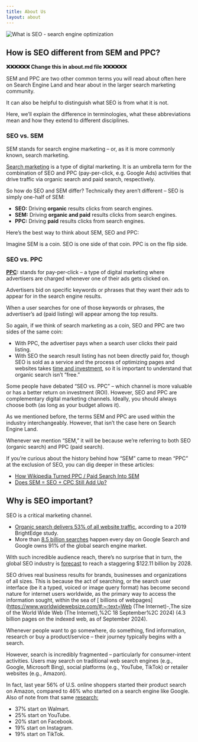 ```yaml
---
title: About Us
layout: about
---
```


![What is SEO - search engine optimization](https://searchengineland.com/wp-content/seloads/2023/02/what-is-seo-search-engine-optimization-800x450.jpg.webp)

## How is SEO different from SEM and PPC?

**❌❌❌❌❌❌ Change this in about.md file ❌❌❌❌❌❌**

SEM and PPC are two other common terms you will read about often here on Search Engine Land and hear about in the larger search marketing community.

It can also be helpful to distinguish what SEO is from what it is not.

Here, we’ll explain the difference in terminologies, what these abbreviations mean and how they extend to different disciplines.

### SEO vs. SEM

SEM stands for search engine marketing – or, as it is more commonly known, search marketing.

[Search marketing](https://searchengineland.com/guide/what-is-sem) is a type of digital marketing. It is an umbrella term for the combination of SEO and PPC (pay-per-click, e.g. Google Ads) activities that drive traffic via organic search and paid search, respectively.

So how do SEO and SEM differ? Technically they aren’t different – SEO is simply one-half of SEM:

- **SEO:** Driving **organic** results clicks from search engines.
- **SEM:** Driving **organic and paid** results clicks from search engines.
- **PPC:** Driving **paid** results clicks from search engines.

Here’s the best way to think about SEM, SEO and PPC:

Imagine SEM is a coin. SEO is one side of that coin. PPC is on the flip side.

### SEO vs. PPC

[**PPC**](https://searchengineland.com/guide/what-is-paid-search)**:** stands for pay-per-click – a type of digital marketing where advertisers are charged whenever one of their ads gets clicked on.

Advertisers bid on specific keywords or phrases that they want their ads to appear for in the search engine results.

When a user searches for one of those keywords or phrases, the advertiser’s ad (paid listing) will appear among the top results.

So again, if we think of search marketing as a coin, SEO and PPC are two sides of the same coin:

- With PPC, the advertiser pays when a search user clicks their paid listing.
- With SEO the search result listing has not been directly paid for, though SEO is sold as a service and the process of optimizing pages and websites takes [time and investment](https://searchengineland.com/seo-investment-not-cost-384995), so it is important to understand that organic search isn’t “free.”

Some people have debated “SEO vs. PPC” – which channel is more valuable or has a better return on investment (ROI). However, SEO and PPC are complementary digital marketing channels. Ideally, you should always choose both (as long as your budget allows it).

As we mentioned before, the terms SEM and PPC are used within the industry interchangeably. However, that isn’t the case here on Search Engine Land.

Whenever we mention “SEM,” it will be because we’re referring to both SEO (organic search) and PPC (paid search).

If you’re curious about the history behind how “SEM” came to mean “PPC” at the exclusion of SEO, you can dig deeper in these articles:

- [How Wikipedia Turned PPC / Paid Search Into SEM](https://searchengineland.com/how-wikipedia-turned-ppc-paid-search-into-sem-37300)
- [Does SEM = SEO + CPC Still Add Up?](https://searchengineland.com/does-sem-seo-cpc-still-add-up-37297)

## Why is SEO important?

SEO is a critical marketing channel.

- [Organic search delivers 53% of all website traffic](https://searchengineland.com/organic-search-responsible-for-53-of-all-site-traffic-paid-15-study-322298), according to a 2019 BrightEdge study.
- More than [8.5 billion searches](https://www.statista.com/topics/1710/search-engine-usage/#topicOverview) happen every day on Google Search and Google owns 91% of the global search engine market.

With such incredible audience reach, there’s no surprise that in turn, the global SEO industry is [forecast](https://www.researchandmarkets.com/reports/5623609/seo-market-size-share-trends-by-component-by) to reach a staggering $122.11 billion by 2028.

SEO drives real business results for brands, businesses and organizations of all sizes. This is because the act of searching, or the search user interface (be it a typed, voiced or image query format) has become second nature for internet users worldwide, as the primary way to access the information sought, within the sea of [ billions of webpages](https://www.worldwidewebsize.com/#:~:text=Web (The Internet)-,The size of the World Wide Web (The Internet),%2C 18 September%2C 2024) (4.3 billion pages on the indexed web, as of September 2024).

Whenever people want to go somewhere, do something, find information, research or buy a product/service – their journey typically begins with a search.

However, search is incredibly fragmented – particularly for consumer-intent activities. Users may search on traditional web search engines (e.g., Google, Microsoft Bing), social platforms (e.g., YouTube, TikTok) or retailer websites (e.g., Amazon).

In fact, last year 56% of U.S. ﻿online shoppers started their product search on Amazon, compared to 46% who started on a search engine like Google. Also of note from that same [research:](https://www.emarketer.com/chart/261976/where-us-consumers-start-their-search-online-shopping-q1-2022-q1-2023-of-respondents)

- 37% start on Walmart.
- 25% start on YouTube.
- 20% start on Facebook.
- 19% start on Instagram.
- 19% start on TikTok.
